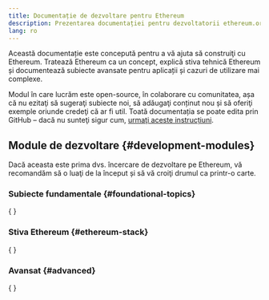 ```yaml
---
title: Documentație de dezvoltare pentru Ethereum
description: Prezentarea documentației pentru dezvoltatorii ethereum.org.
lang: ro
---
```


Această documentație este concepută pentru a vă ajuta să construiţi cu Ethereum. Tratează Ethereum ca un concept, explică stiva tehnică Ethereum și documentează subiecte avansate pentru aplicații și cazuri de utilizare mai complexe.

Modul în care lucrăm este open-source, în colaborare cu comunitatea, așa că nu ezitaţi să sugeraţi subiecte noi, să adăugaţi conținut nou și să oferiţi exemple oriunde credeţi că ar fi util. Toată documentația se poate edita prin GitHub – dacă nu sunteţi sigur cum, [urmaţi aceste instrucțiuni](https://github.com/ethereum/ethereum-org-website/tree/dev/docs/editing-markdown.md).

## Module de dezvoltare \{#development-modules}

Dacă aceasta este prima dvs. încercare de dezvoltare pe Ethereum, vă recomandăm să o luaţi de la început și să vă croiţi drumul ca printr-o carte.

### Subiecte fundamentale \{#foundational-topics}

{
<DeveloperDocsLinks headerId="foundational-topics" />
}

### Stiva Ethereum \{#ethereum-stack}

{
<DeveloperDocsLinks headerId="ethereum-stack" />
}

### Avansat \{#advanced}

{
<DeveloperDocsLinks headerId="advanced" />
}
